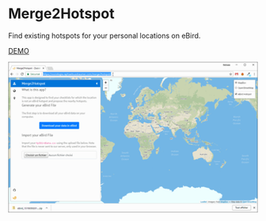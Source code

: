 # Merge2Hotspot

Find existing hotspots for your personal locations on eBird.

[DEMO](https://zoziologie.raphaelnussbaumer.com/merge2hotspot/)

![Exemple](/assets/m2h.gif)

